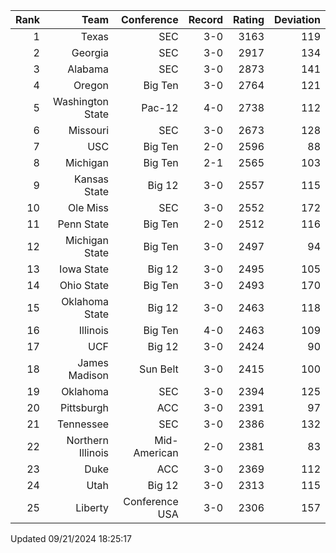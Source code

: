 | Rank  | Team                 | Conference           | Record   | Rating | Deviation |
| ---:  | ---:                 | ---:                 | ---:     | ---:   | ---:      |
| 1     | Texas                | SEC                  | 3-0      | 3163   | 119       |
| 2     | Georgia              | SEC                  | 3-0      | 2917   | 134       |
| 3     | Alabama              | SEC                  | 3-0      | 2873   | 141       |
| 4     | Oregon               | Big Ten              | 3-0      | 2764   | 121       |
| 5     | Washington State     | Pac-12               | 4-0      | 2738   | 112       |
| 6     | Missouri             | SEC                  | 3-0      | 2673   | 128       |
| 7     | USC                  | Big Ten              | 2-0      | 2596   | 88        |
| 8     | Michigan             | Big Ten              | 2-1      | 2565   | 103       |
| 9     | Kansas State         | Big 12               | 3-0      | 2557   | 115       |
| 10    | Ole Miss             | SEC                  | 3-0      | 2552   | 172       |
| 11    | Penn State           | Big Ten              | 2-0      | 2512   | 116       |
| 12    | Michigan State       | Big Ten              | 3-0      | 2497   | 94        |
| 13    | Iowa State           | Big 12               | 3-0      | 2495   | 105       |
| 14    | Ohio State           | Big Ten              | 3-0      | 2493   | 170       |
| 15    | Oklahoma State       | Big 12               | 3-0      | 2463   | 118       |
| 16    | Illinois             | Big Ten              | 4-0      | 2463   | 109       |
| 17    | UCF                  | Big 12               | 3-0      | 2424   | 90        |
| 18    | James Madison        | Sun Belt             | 3-0      | 2415   | 100       |
| 19    | Oklahoma             | SEC                  | 3-0      | 2394   | 125       |
| 20    | Pittsburgh           | ACC                  | 3-0      | 2391   | 97        |
| 21    | Tennessee            | SEC                  | 3-0      | 2386   | 132       |
| 22    | Northern Illinois    | Mid-American         | 2-0      | 2381   | 83        |
| 23    | Duke                 | ACC                  | 3-0      | 2369   | 112       |
| 24    | Utah                 | Big 12               | 3-0      | 2313   | 115       |
| 25    | Liberty              | Conference USA       | 3-0      | 2306   | 157       |

Updated 09/21/2024 18:25:17
